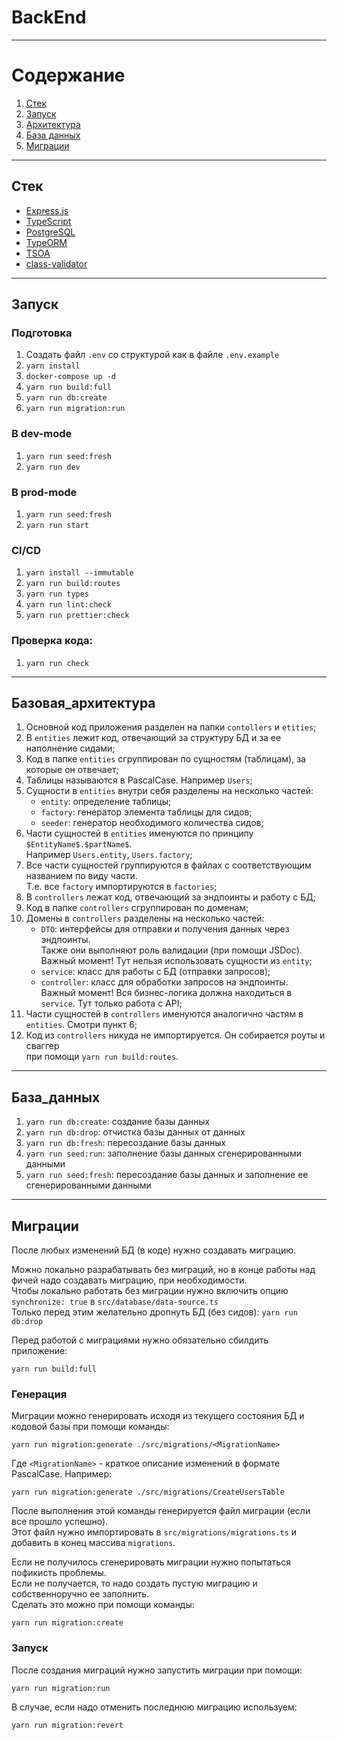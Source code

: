 # BackEnd

---

# Содержание

1. [Стек](#стек)
2. [Запуск](#запуск)
3. [Архитектура](#базовая_архитектура)
4. [База данных](#база_данных)
5. [Миграции](#миграции)

---

## Стек

- [Express.js](https://github.com/expressjs/express)
- [TypeScript](https://github.com/microsoft/TypeScript)
- [PostgreSQL](https://github.com/postgres/postgres)
- [TypeORM](https://github.com/typeorm/typeorm)
- [TSOA](https://github.com/lukeautry/tsoa)
- [class-validator](https://github.com/typestack/class-validator)

---

## Запуск

### Подготовка

1. Создать файл `.env` со структурой как в файле `.env.example`
2. `yarn install`
3. `docker-compose up -d`
4. `yarn run build:full`
5. `yarn run db:create`
6. `yarn run migration:run`

### В dev-mode

1. `yarn run seed:fresh`
2. `yarn run dev`

### В prod-mode

1. `yarn run seed:fresh`
2. `yarn run start`

### CI/CD

1. `yarn install --immutable`
2. `yarn run build:routes`
3. `yarn run types`
4. `yarn run lint:check`
5. `yarn run prettier:check`

### Проверка кода:

1. `yarn run check`

---

## Базовая_архитектура

1. Основной код приложения разделен на папки `contollers` и `etities`;
2. В `entities` лежит код, отвечающий за структуру БД и за ее наполнение сидами;
3. Код в папке `entities` сгруппирован по сущностям (таблицам), за которые он отвечает;
4. Таблицы называются в PascalCase. Например `Users`;
5. Сущности в `entities` внутри себя разделены на несколько частей:
   - `entity`: определение таблицы;
   - `factory`: генератор элемента таблицы для сидов;
   - `seeder`: генератор необходимого количества сидов;
6. Части сущностей в `entities` именуются по принципу `$EntityName$.$partName$`.<br>
   Например `Users.entity`, `Users.factory`;
7. Все части сущностей группируются в файлах с соответствующим названием по виду части.<br>
   Т.е. все `factory` импортируются в `factories`;
8. В `controllers` лежат код, отвечающий за эндпоинты и работу с БД;
9. Код в папке `controllers` сгруппирован по доменам;
10. Домены в `controllers` разделены на несколько частей:
    - `DTO`: интерфейсы для отправки и получения данных через эндпоинты.<br>
      Также они выполняют роль валидации (при помощи JSDoc).<br>
      Важный момент! Тут нельзя использовать сущности из `entity`;
    - `service`: класс для работы с БД (отправки запросов);
    - `controller`: класс для обработки запросов на эндпоинты.<br>
      Важный момент! Вся бизнес-логика должна находиться в `service`. Тут только работа с API;
11. Части сущностей в `controllers` именуются аналогично частям в `entities`. Смотри пункт 6;
12. Код из `controllers` никуда не импортируется. Он собирается роуты и сваггер<br>
    при помощи `yarn run build:routes`.

---

## База_данных

1. `yarn run db:create`: создание базы данных
2. `yarn run db:drop`: отчистка базы данных от данных
3. `yarn run db:fresh`: пересоздание базы данных
4. `yarn run seed:run`: заполнение базы данных сгенерированными данными
5. `yarn run seed:fresh`: пересоздание базы данных и заполнение ее сгенерированными данными

---

## Миграции

После любых изменений БД (в коде) нужно создавать миграцию. <br>

Можно локально разрабатывать без миграций, но в конце работы над фичей надо создавать миграцию, при необходимости. <br>
Чтобы локально работать без миграции нужно включить опцию `synchronize: true` в `src/database/data-source.ts`<br>
Только перед этим желательно дропнуть БД (без сидов): `yarn run db:drop`

Перед работой с миграциями нужно обязательно сбилдить приложение:

`yarn run build:full`

### Генерация

Миграции можно генерировать исходя из текущего состояния БД и кодовой базы при помощи команды:

`yarn run migration:generate ./src/migrations/<MigrationName>`

Где `<MigrationName>` - краткое описание изменений в формате PascalCase. Например:<br>

`yarn run migration:generate ./src/migrations/CreateUsersTable`

После выполнения этой команды генерируется файл миграции (если все прошло успешно).<br>
Этот файл нужно импортировать в `src/migrations/migrations.ts` и добавить в конец массива `migrations`.

Если не получилось сгенерировать миграции нужно попытаться пофикисть проблемы.<br>
Если не получается, то надо создать пустую миграцию и собственноручно ее заполнить.<br>
Сделать это можно при помощи команды:

`yarn run migration:create`

### Запуск

После создания миграций нужно запустить миграции при помощи:

`yarn run migration:run`

В случае, если надо отменить последнюю миграцию используем:

`yarn run migration:revert`

